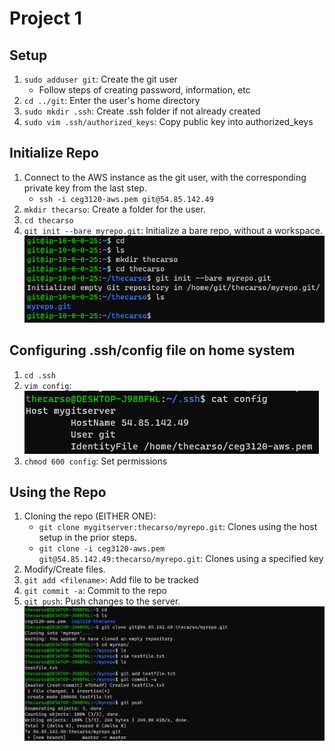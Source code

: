 # Project 1

## Setup
1. `sudo adduser git`: Create the git user
    - Follow steps of creating password, information, etc
2. `cd ../git`: Enter the user's home directory
3. `sudo mkdir .ssh`: Create .ssh folder if not already created
4. `sudo vim .ssh/authorized_keys`: Copy public key into authorized_keys

## Initialize Repo
1. Connect to the AWS instance as the git user, with the corresponding private key from the last step.
    - `ssh -i ceg3120-aws.pem git@54.85.142.49`
2. `mkdir thecarso`: Create a folder for the user.
3. `cd thecarso`
4. `git init --bare myrepo.git`: Initialize a bare repo, without a workspace.  
![Git repo](repo_git.png)

## Configuring .ssh/config file on home system
1. `cd .ssh`
2. `vim config`:  
    ![SSH config](sshconfig.png)
3. `chmod 600 config`: Set permissions

## Using the Repo
1. Cloning the repo (EITHER ONE): 
    - `git clone mygitserver:thecarso/myrepo.git`: Clones using the host setup in the prior steps.
    - `git clone -i ceg3120-aws.pem git@54.85.142.49:thecarso/myrepo.git`: Clones using a specified key
2. Modify/Create files.
3. `git add <filename>`: Add file to be tracked
4. `git commit -a`: Commit to the repo
5. `git push`: Push changes to the server.  
![Git local](local_git.png)
